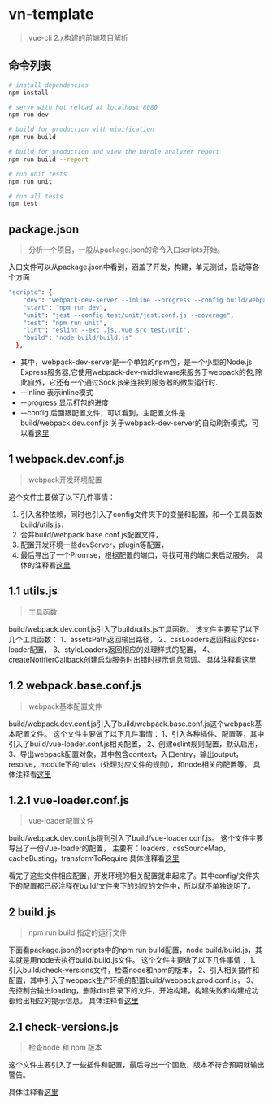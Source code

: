 # vn-template

> vue-cli 2.x构建的前端项目解析

## 命令列表

``` bash
# install dependencies
npm install

# serve with hot reload at localhost:8080
npm run dev

# build for production with minification
npm run build

# build for production and view the bundle analyzer report
npm run build --report

# run unit tests
npm run unit

# run all tests
npm test
```

## package.json
> 分析一个项目，一般从package.json的命令入口scripts开始。

入口文件可以从package.json中看到，涵盖了开发，构建，单元测试，启动等各个方面
``` bash
"scripts": {
    "dev": "webpack-dev-server --inline --progress --config build/webpack.dev.conf.js",
    "start": "npm run dev",
    "unit": "jest --config test/unit/jest.conf.js --coverage",
    "test": "npm run unit",
    "lint": "eslint --ext .js,.vue src test/unit",
    "build": "node build/build.js"
  },
```

- 其中，webpack-dev-server是一个单独的npm包，是一个小型的Node.js Express服务器,它使用webpack-dev-middleware来服务于webpack的包,除此自外，它还有一个通过Sock.js来连接到服务器的微型运行时.
- --inline 表示inline模式
- --progress 显示打包的进度
- --config 后面跟配置文件，可以看到，主配置文件是build/webpack.dev.conf.js
关于webpack-dev-server的自动刷新模式，可以看[这里](https://github.com/NickChuCode/vn-template/issues/1)

## 1 webpack.dev.conf.js
> webpack开发环境配置

这个文件主要做了以下几件事情：
1. 引入各种依赖，同时也引入了config文件夹下的变量和配置，和一个工具函数build/utils.js，
2. 合并build/webpack.base.conf.js配置文件，
3. 配置开发环境一些devServer，plugin等配置，
4. 最后导出了一个Promise，根据配置的端口，寻找可用的端口来启动服务。
具体的注释看[这里](https://github.com/NickChuCode/vn-template/blob/master/build/webpack.dev.conf.js)

## 1.1 utils.js
> 工具函数

build/webpack.dev.conf.js引入了build/utils.js工具函数。
该文件主要写了以下几个工具函数：
1、assetsPath返回输出路径，
2、cssLoaders返回相应的css-loader配置，
3、styleLoaders返回相应的处理样式的配置，
4、createNotifierCallback创建启动服务时出错时提示信息回调。
具体注释看[这里](https://github.com/NickChuCode/vn-template/blob/master/build/utils.js)

## 1.2 webpack.base.conf.js
> webpack基本配置文件

build/webpack.dev.conf.js引入了build/webpack.base.conf.js这个webpack基本配置文件。
这个文件主要做了以下几件事情：
1、引入各种插件、配置等，其中引入了build/vue-loader.conf.js相关配置，
2、创建eslint规则配置，默认启用，
3、导出webpack配置对象，其中包含context，入口entry，输出output，resolve，module下的rules（处理对应文件的规则），和node相关的配置等。
具体注释看[这里](https://github.com/NickChuCode/vn-template/blob/master/build/webpack.base.conf.js)

## 1.2.1 vue-loader.conf.js
> vue-loader配置文件

build/webpack.dev.conf.js提到引入了build/vue-loader.conf.js。
这个文件主要导出了一份Vue-loader的配置，
主要有：loaders，cssSourceMap，cacheBusting，transformToRequire
具体注释看[这里](https://github.com/NickChuCode/vn-template/blob/master/build/vue-loader.conf.js)

看完了这些文件相应配置，开发环境的相关配置就串起来了。其中config/文件夹下的配置都已经注释在build/文件夹下的对应的文件中，所以就不单独说明了。

## 2 build.js
> npm run build 指定的运行文件

下面看package.json的scripts中的npm run build配置，node build/build.js，其实就是用node去执行build/build.js文件。
这个文件主要做了以下几件事情：
1、引入build/check-versions文件，检查node和npm的版本，
2、引入相关插件和配置，其中引入了webpack生产环境的配置build/webpack.prod.conf.js，
3、先控制台输出loading，删除dist目录下的文件，开始构建，构建失败和构建成功都给出相应的提示信息。
具体注释看[这里](https://github.com/NickChuCode/vn-template/blob/master/build/build.js)

## 2.1 check-versions.js
> 检查node 和 npm 版本

这个文件主要引入了一些插件和配置，最后导出一个函数，版本不符合预期就输出警告。

具体注释看[这里](https://github.com/NickChuCode/vn-template/blob/master/build/check-versions.js)
